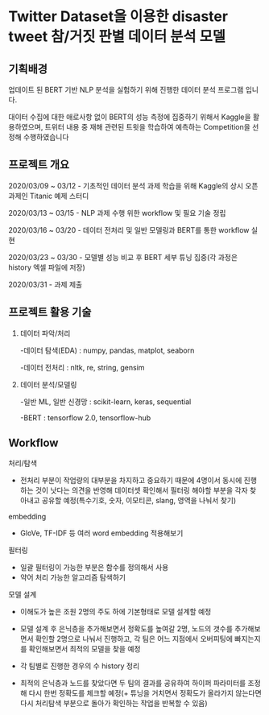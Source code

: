 # Twitter Dataset을 이용한 disaster tweet 참/거짓 판별 데이터 분석 모델

## 기획배경
업데이트 된 BERT 기반 NLP 분석을 실험하기 위해 진행한 데이터 분석 프로그램 입니다.

대이터 수집에 대한 애로사항 없이 BERT의 성능 측정에 집중하기 위해서 Kaggle을 활용하였으며, 트위터 내용 중 재해 관련된 트윗을 학습하여
예측하는 Competition을 선정해 수행하였습니다

## 프로젝트 개요

2020/03/09 ~ 03/12 - 기초적인 데이터 분석 과제 학습을 위해 Kaggle의 상시 오픈 과제인 Titanic 예제 스터디

2020/03/13 ~ 03/15 - NLP 과제 수행 위한 workflow 및 필요 기술 정립

2020/03/16 ~ 03/20 - 데이터 전처리 및 일반 모델링과 BERT를 통한 workflow 실현

2020/03/23 ~ 03/30 - 모델별 성능 비교 후 BERT 세부 튜닝 집중(각 과정은 history 엑셀 파일에 저장)

2020/03/31         - 과제 제출 

## 프로젝트 활용 기술

1. 데이터 파악/처리

     -데이터 탐색(EDA) : numpy, pandas, matplot, seaborn
  
     -데이터 전처리 : nltk, re, string, gensim
  
2. 데이터 분석/모델링

     -일반 ML, 일반 신경망 : scikit-learn, keras, sequential
  
     -BERT : tensorflow 2.0, tensorflow-hub
     
## Workflow

처리/탐색 

- 전처리 부분이 작업량의 대부분을 차지하고 중요하기 때문에 4명이서 동시에 진행하는 것이 낫다는 의견을 반영해 데이터셋 확인해서 필터링 해야할 
  부분을 각자 찾아내고 공유할 예정(특수기호,  숫자, 이모티콘, slang, 영역을 나눠서 찾기) 

embedding

- GloVe, TF-IDF 등 여러 word embedding 적용해보기

필터링 

- 일괄 필터링이 가능한 부분은 함수를 정의해서 사용
- 약어 처리 가능한 알고리즘 탐색하기

모델 설계

- 이해도가 높은 조원 2명의 주도 하에 기본형태로 모델 설계할 예정 

- 모델 설계 후 은닉층을 추가해보면서 정확도를 높여갈 2명, 노드의 갯수를 추가해보면서 확인할 2명으로 나눠서 진행하고, 각 팀은 어느 지점에서   오버피팅에 빠지는지를 확인해보면서 최적의 모델을 찾을 예정

- 각 팀별로 진행한 경우의 수 history 정리

- 최적의 은닉층과 노드를 찾았다면 두 팀의 결과를 공유하여 하이퍼 파라미터를 조정해 다시 한번 정확도를 체크할 예정(+ 튜닝을 거치면서 
  정확도가 올라가지 않는다면 다시 처리탐색 부분으로 돌아가 확인하는 작업을 반복할 수 있음)

  
  
  
  
  
  
  
  
  
  
  
  
  
  
  



